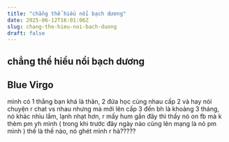```yaml
---
title: "chẳng thể hiểu nổi bạch dương"
date: 2025-06-12T16:01:06Z
slug: chang-the-hieu-noi-bach-duong
draft: false
---
```


## chẳng thể hiểu nổi bạch dương

## Blue Virgo

mình có 1 thằng bạn khá là thân, 2 đứa học cùng nhau cấp 2 và  hay nói chuyện r chat vs nhau nhưng mà mới lên cấp 3 đến bh là khoảng 3 tháng, nó khác nhìu lắm, lạnh nhạt hơn, r mấy hum gần đây thì thấy nó on fb mà k thèm pm yh mình ( trong khi trước đây ngày nào cũng lên mạng là nó pm mình ) thế là thế nào, nó ghét mình r hả?????